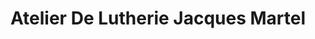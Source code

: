---
title: "Atelier De Lutherie Jacques Martel"
url: /trois-rivieres/atelier-de-lutherie-jacques-martel/
shop: musical instrument
---